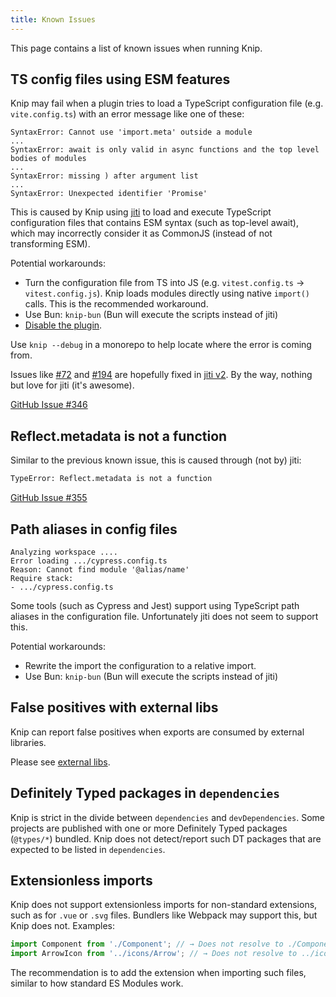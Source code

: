 ```yaml
---
title: Known Issues
---
```


This page contains a list of known issues when running Knip.

## TS config files using ESM features

Knip may fail when a plugin tries to load a TypeScript configuration file (e.g.
`vite.config.ts`) with an error message like one of these:

```
SyntaxError: Cannot use 'import.meta' outside a module
...
SyntaxError: await is only valid in async functions and the top level bodies of modules
...
SyntaxError: missing ) after argument list
...
SyntaxError: Unexpected identifier 'Promise'
```

This is caused by Knip using [jiti][1] to load and execute TypeScript
configuration files that contains ESM syntax (such as top-level await), which
may incorrectly consider it as CommonJS (instead of not transforming ESM).

Potential workarounds:

- Turn the configuration file from TS into JS (e.g. `vitest.config.ts` →
  `vitest.config.js`). Knip loads modules directly using native `import()`
  calls. This is the recommended workaround.
- Use Bun: `knip-bun` (Bun will execute the scripts instead of jiti)
- [Disable the plugin][2].

Use `knip --debug` in a monorepo to help locate where the error is coming from.

Issues like [#72][3] and [#194][4] are hopefully fixed in [jiti v2][5]. By the
way, nothing but love for jiti (it's awesome).

[GitHub Issue #346][6]

## Reflect.metadata is not a function

Similar to the previous known issue, this is caused through (not by) jiti:

```sh
TypeError: Reflect.metadata is not a function
```

[GitHub Issue #355][7]

## Path aliases in config files

```
Analyzing workspace ....
Error loading .../cypress.config.ts
Reason: Cannot find module '@alias/name'
Require stack:
- .../cypress.config.ts
```

Some tools (such as Cypress and Jest) support using TypeScript path aliases in
the configuration file. Unfortunately jiti does not seem to support this.

Potential workarounds:

- Rewrite the import the configuration to a relative import.
- Use Bun: `knip-bun` (Bun will execute the scripts instead of jiti)

## False positives with external libs

Knip can report false positives when exports are consumed by external libraries.

Please see [external libs][8].

## Definitely Typed packages in `dependencies`

Knip is strict in the divide between `dependencies` and `devDependencies`. Some
projects are published with one or more Definitely Typed packages (`@types/*`)
bundled. Knip does not detect/report such DT packages that are expected to be
listed in `dependencies`.

## Extensionless imports

Knip does not support extensionless imports for non-standard extensions, such as
for `.vue` or `.svg` files. Bundlers like Webpack may support this, but Knip
does not. Examples:

```ts title="App.vue"
import Component from './Component'; // → Does not resolve to ./Component.vue
import ArrowIcon from '../icons/Arrow'; // → Does not resolve to ../icons/Arrow.svg
```

The recommendation is to add the extension when importing such files, similar to
how standard ES Modules work.

[1]: https://github.com/unjs/jiti
[2]: ./configuration.md#plugins
[3]: https://github.com/unjs/jiti/issues/72
[4]: https://github.com/unjs/jiti/issues/194
[5]: https://github.com/unjs/jiti/issues/174
[6]: https://github.com/webpro-nl/knip/issues/346
[7]: https://github.com/webpro-nl/knip/issues/355
[8]: ../guides/handling-issues.mdx#external-libraries
